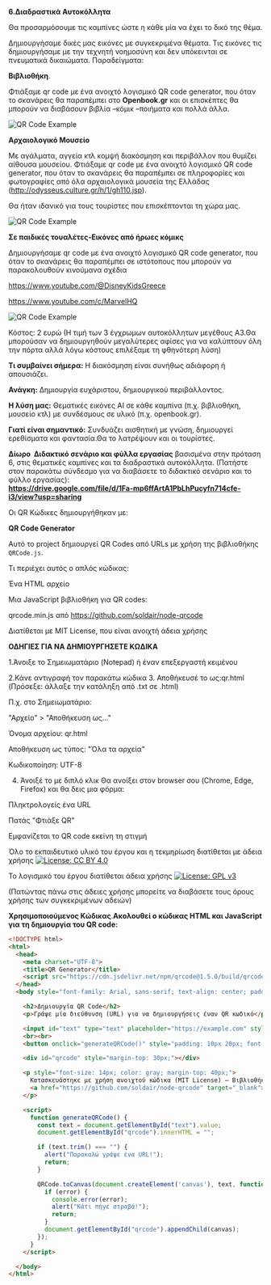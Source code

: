 **6.Διαδραστικά Αυτοκόλλητα**

Θα προσαρμόσουμε τις καμπίνες ώστε η κάθε μία να έχει το δικό της θέμα. 

Δημιουργήσαμε δικές μας εικόνες με συγκεκριμένα θέματα.
Τις εικόνες τις δημιουργήσαμε με την τεχνητή νοημοσύνη και δεν υπόκεινται σε πνευματικά δικαιώματα.
Παραδείγματα:

**Βιβλιοθήκη**. 

Φτιάξαμε qr code με ένα ανοιχτό λογισμικό QR code generator, που όταν το σκανάρεις θα παραπέμπει στο  **Openbook.gr**  και οι επισκέπτες θα μπορούν να διαβάσουν  βιβλία –κόμικ –ποιήματα και πολλά άλλα.


![QR Code Example](https://github.com/2o-gym-chrys/UNBEATABLES/blob/main/6.%CE%94%CE%B9%CE%B1%CE%B4%CF%81%CE%B1%CF%83%CF%84%CE%B9%CE%BA%CE%AC%20_%20%CE%91%CF%85%CF%84%CE%BF%CE%BA%CF%8C%CE%BB%CE%BB%CE%B7%CF%84%CE%B1/BI%CE%92%CE%9B%CE%99%CE%9F%CE%98%CE%97%CE%9A%CE%97.png?raw=true)


**Αρχαιολογικό Μουσείο** 

Με αγάλματα, αγγεία κτλ κομψή διακόσμηση και περιβάλλον που θυμίζει αίθουσα μουσείου. Φτιάξαμε qr code με ένα ανοιχτό λογισμικό QR code generator, που όταν το σκανάρεις θα παραπέμπει σε πληροφορίες και φωτογραφίες από όλα  αρχαιολογικά μουσεία της Ελλάδας (http://odysseus.culture.gr/h/1/gh110.jsp). 

Θα ήταν ιδανικό για τους τουρίστες που επισκέπτονται τη χώρα μας.



![QR Code Example](https://github.com/2o-gym-chrys/UNBEATABLES/blob/main/6.%CE%94%CE%B9%CE%B1%CE%B4%CF%81%CE%B1%CF%83%CF%84%CE%B9%CE%BA%CE%AC%20_%20%CE%91%CF%85%CF%84%CE%BF%CE%BA%CF%8C%CE%BB%CE%BB%CE%B7%CF%84%CE%B1/%CE%9C%CE%9F%CE%A5%CE%A3%CE%95%CE%99%CE%91.png?raw=true)

**Σε παιδικές τουαλέτες-Εικόνες από ήρωες κόμικς**

Δημιουργήσαμε qr code με ένα ανοιχτό λογισμικό QR code generator, που όταν το σκανάρεις θα παραπέμπει σε ιστότοπους που μπορούν να παρακολουθούν κινούμανα σχέδια

https://www.youtube.com/@DisneyKidsGreece


https://www.youtube.com/c/MarvelHQ



![QR Code Example](https://github.com/2o-gym-chrys/UNBEATABLES/blob/main/6.%CE%94%CE%B9%CE%B1%CE%B4%CF%81%CE%B1%CF%83%CF%84%CE%B9%CE%BA%CE%AC%20_%20%CE%91%CF%85%CF%84%CE%BF%CE%BA%CF%8C%CE%BB%CE%BB%CE%B7%CF%84%CE%B1/%CE%A0%CE%91%CE%99%CE%94%CE%99%CE%91.png?raw=true)


Κόστος: 2 ευρώ (Η τιμή των 3 έγχρωμων αυτοκόλλητων μεγέθους Α3.Θα μπορούσαν να δημιουργηθούν μεγαλύτερες αφίσες για να καλύπτουν όλη την πόρτα αλλά λόγω κόστους επιλέξαμε τη φθηνότερη λύση)

**Τι συμβαίνει σήμερα:** Η διακόσμηση είναι συνήθως αδιάφορη ή απουσιάζει.

**Ανάγκη:** Δημιουργία ευχάριστου, δημιουργικού περιβάλλοντος.

**Η λύση μας:** Θεματικές εικόνες AI σε κάθε καμπίνα (π.χ. βιβλιοθήκη, μουσείο κτλ) με συνδέσμους σε υλικό (π.χ. openbook.gr).

**Γιατί είναι σημαντικό:** Συνδυάζει αισθητική με γνώση, δημιουργεί ερεθίσματα και φαντασία.Θα το λατρέψουν και οι τουρίστες.

**Δίωρο  Διδακτικό σενάριο και φύλλα εργασίας** βασισμένα στην πρόταση 6, στις θεματικές καμπίνες και τα διαδραστικά αυτοκόλλητα.
(Πατήστε στον παρακάτω σύνδεσμο για να διαβάσετε το διδακτικό σενάριο και το φύλλο εργασίας):                                                       **https://drive.google.com/file/d/1Fa-mp6ffArtA1PbLhPucyfn714cfe-i3/view?usp=sharing**


Οι QR Κώδικες δημιουργήθηκαν με:

**QR Code Generator**

Αυτό το project δημιουργεί QR Codes από URLs με χρήση της βιβλιοθήκης `QRCode.js`.

Τι περιέχει αυτός ο απλός κώδικας:

Ένα HTML αρχείο 

Μια JavaScript βιβλιοθήκη για QR codes:

qrcode.min.js από https://github.com/soldair/node-qrcode

Διατίθεται με MIT License, που είναι ανοιχτή άδεια χρήσης


**ΟΔΗΓΙΕΣ ΓΙΑ ΝΑ ΔΗΜΙΟΥΡΓΗΣΕΤΕ ΚΩΔΙΚΑ**

1.Άνοιξε το Σημειωματάριο (Notepad) ή έναν επεξεργαστή κειμένου

2.Κάνε αντιγραφή τον παρακάτω κώδικα
3.  Αποθήκευσέ το ως:qr.html   (Πρόσεξε: άλλαξε την κατάληξη από .txt σε .html)

Π.χ. στο Σημειωματάριο:

"Αρχείο" > "Αποθήκευση ως..."

Όνομα αρχείου: qr.html

Αποθήκευση ως τύπος: "Όλα τα αρχεία"

Κωδικοποίηση: UTF-8

4. Άνοιξέ το με διπλό κλικ
Θα ανοίξει στον browser σου (Chrome, Edge, Firefox) και θα δεις μια φόρμα:

Πληκτρολογείς ένα URL

Πατάς "Φτιάξε QR"

Εμφανίζεται το QR code εκείνη τη στιγμή


Όλο το εκπαιδευτικό υλικό του έργου και η τεκμηρίωση διατίθεται με άδεια χρήσης 
[![License: CC BY 4.0](https://img.shields.io/badge/License-CC%20BY%204.0-lightgrey.svg)](https://creativecommons.org/licenses/by/4.0/)

Το λογισμικό του έργου διατίθεται άδεια χρήσης
[![License: GPL v3](https://img.shields.io/badge/License-GPLv3-blue.svg)](https://www.gnu.org/licenses/gpl-3.0)


(Πατώντας πάνω στις άδειες χρήσης μπορείτε να διαβάσετε τους όρους χρήσης των συγκεκριμένων αδειών)



**Χρησιμοποιούμενος Κώδικας**.**Ακολουθεί ο κώδικας HTML και JavaScript για τη δημιουργία του QR code:**


```html
<!DOCTYPE html>
<html>
  <head>
    <meta charset="UTF-8">
    <title>QR Generator</title>
    <script src="https://cdn.jsdelivr.net/npm/qrcode@1.5.0/build/qrcode.min.js"></script>
  </head>
  <body style="font-family: Arial, sans-serif; text-align: center; padding: 40px;">

    <h2>Δημιουργία QR Code</h2>
    <p>Γράψε μία διεύθυνση (URL) για να δημιουργήσεις έναν QR κωδικό</p>

    <input id="text" type="text" placeholder="https://example.com" style="width: 300px; padding: 10px;">
    <br><br>
    <button onclick="generateQRCode()" style="padding: 10px 20px; font-size: 16px;">Φτιάξε QR</button>

    <div id="qrcode" style="margin-top: 30px;"></div>

    <p style="font-size: 14px; color: gray; margin-top: 40px;">
      Κατασκευάστηκε με χρήση ανοιχτού κώδικα (MIT License) – Βιβλιοθήκη: 
      <a href="https://github.com/soldair/node-qrcode" target="_blank">QRCode.js</a>
    </p>

    <script>
      function generateQRCode() {
        const text = document.getElementById("text").value;
        document.getElementById("qrcode").innerHTML = "";

        if (text.trim() === "") {
          alert("Παρακαλώ γράψε ένα URL!");
          return;
        }

        QRCode.toCanvas(document.createElement('canvas'), text, function (error, canvas) {
          if (error) {
            console.error(error);
            alert("Κάτι πήγε στραβά!");
            return;
          }
          document.getElementById("qrcode").appendChild(canvas);
        });
      }
    </script>

  </body>
</html>
